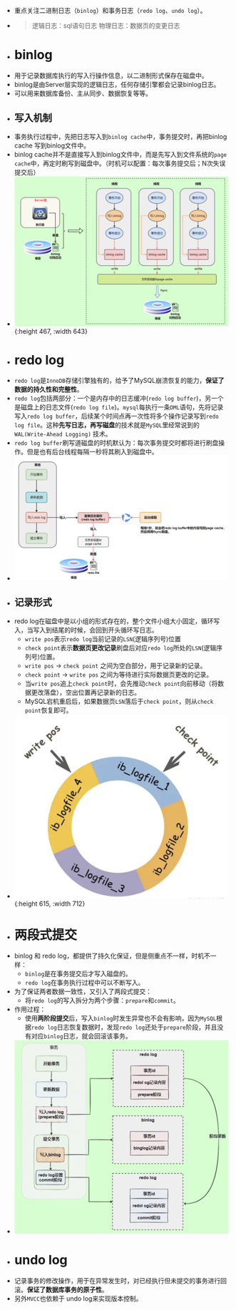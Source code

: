 - 重点关注二进制日志（`binlog`）和事务日志（`redo log`、`undo log`）。
- > 逻辑日志：sql语句日志
  > 物理日志：数据页的变更日志
- # binlog
- 用于记录数据库执行的写入行操作信息，以二进制形式保存在磁盘中。
- binlog是由Server层实现的逻辑日志，任何存储引擎都会记录binlog日志。
- 可以用来数据库备份、主从同步、数据恢复等等。
- ## 写入机制
- 事务执行过程中，先把日志写入到`binlog cache`中，事务提交时，再把binlog cache 写到binlog文件中。
- binlog cache并不是直接写入到binlog文件中，而是先写入到文件系统的`page cache`中，再定时刷写到磁盘中。（时机可以配置：每次事务提交后；N次失误提交后）
- ![image.png](../assets/image_1691651396393_0.png){:height 467, :width 643}
- # redo log
- `redo log`是`InnoDB`存储引擎独有的，给予了MySQL崩溃恢复的能力，**保证了数据的持久性和完整性**。
- `redo log`包括两部分：一个是内存中的日志缓冲(`redo log buffer`)，另一个是磁盘上的日志文件(`redo log file`)。`mysql`每执行一条`DML`语句，先将记录写入`redo log buffer`，后续某个时间点再一次性将多个操作记录写到`redo log file`。这种**先写日志，再写磁盘**的技术就是`MySQL`里经常说到的`WAL(Write-Ahead Logging)` 技术。
- `redo log buffer`刷写道磁盘的时机默认为：每次事务提交时都将进行刷盘操作。但是也有后台线程每隔一秒将其刷入到磁盘中。
- ![image.png](../assets/image_1691653720115_0.png)
- ## 记录形式
- redo log在磁盘中是以小组的形式存在的，整个文件小组大小固定，循环写入，当写入到结尾的时候，会回到开头循环写日志。
	- `write pos`表示`redo log`当前记录的`LSN`(逻辑序列号)位置
	- `check point`表示**数据页更改记录**刷盘后对应`redo log`所处的`LSN`(逻辑序列号)位置。
	- `write pos` -> `check point` 之间为空白部分，用于记录新的记录。
	- `check point` -> `write pos` 之间为等待进行实际数据页更改的记录。
	- 当`write pos`追上`check point`时，会先推动`check point`向前移动（将数据更改落盘），空出位置再记录新的日志。
	- MySQL宕机重启后，如果数据页`LSN`落后于`check point`，则从`check point`恢复即可。
- ![image.png](../assets/image_1691653012964_0.png){:height 615, :width 712}
- # 两段式提交
- binlog 和 redo log，都提供了持久化保证，但是侧重点不一样，时机不一样：
	- `binlog`是在事务提交后才写入磁盘的。
	- `redo log`在事务执行过程中可以不断写入。
- 为了保证两者数据一致性，又引入了两段式提交：
	- 将`redo log`的写入拆分为两个步骤：`prepare`和`commit`。
- 作用过程：
	- 使用**两阶段提交**后，写入`binlog`时发生异常也不会有影响，因为`MySQL`根据`redo log`日志恢复数据时，发现`redo log`还处于`prepare`阶段，并且没有对应`binlog`日志，就会回滚该事务。
- ![image.png](../assets/image_1691654187255_0.png)
- # undo log
- 记录事务的修改操作，用于在异常发生时，对已经执行但未提交的事务进行回滚。**保证了数据库事务的原子性**。
- 另外`MVCC`也依赖于 undo log来实现版本控制。